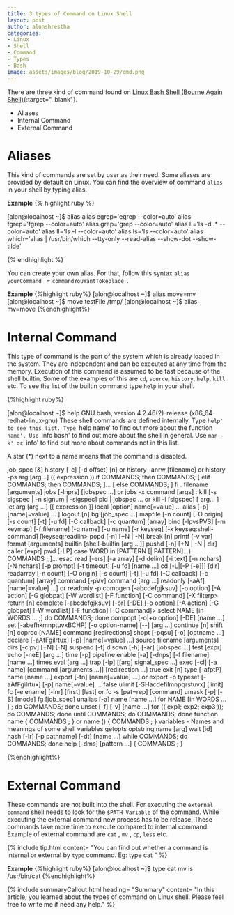```yaml
---
title: 3 types of Command on Linux Shell
layout: post
author: alonshrestha
categories:
- Linux
- Shell
- Command
- Types
- Bash
image: assets/images/blog/2019-10-29/cmd.png
---
```


There are three kind of command found on [Linux Bash Shell (Bourne Again Shell)](https://en.wikipedia.org/wiki/Bash_(Unix_shell)){:target="_blank"}. 

* Aliases
* Internal Command
* External Command

# Aliases
This kind of commands are set by user as their need. Some aliases are provided by default on Linux.  You can find the overview of command `alias` in your shell by typing alias.

**Example**
{% highlight ruby %}

[alon@localhost ~]$ alias
alias egrep='egrep --color=auto'
alias fgrep='fgrep --color=auto'
alias grep='grep --color=auto'
alias l.='ls -d .* --color=auto'
alias ll='ls -l --color=auto'
alias ls='ls --color=auto'
alias which='alias | /usr/bin/which --tty-only --read-alias --show-dot --show-tilde'


{% endhighlight %}

You can create your own alias. For that, follow this syntax `alias yourCommand ` = `commandYouWantToReplace `.

**Example**
{%highlight ruby%}
[alon@localhost ~]$ alias move=mv
[alon@localhost ~]$ move testFile /tmp/
[alon@localhost ~]$ alias mv=move
{%endhighlight%}

# Internal Command
This type of command is the part of the system which is already loaded in the system. They are independent and can be executed at any time from the memory. Execution of this command is assumed to be fast because of the shell builtin. Some of the examples of this are `cd`, `source`, `history`, `help`, `kill` etc. To see the list of  the builtin command type `help` in your shell. 

{%highlight ruby%}

[alon@localhost ~]$ help
GNU bash, version 4.2.46(2)-release (x86_64-redhat-linux-gnu)
These shell commands are defined internally.  Type `help' to see this list.
Type `help name' to find out more about the function `name'.
Use `info bash' to find out more about the shell in general.
Use `man -k' or `info' to find out more about commands not in this list.

A star (*) next to a name means that the command is disabled.

 job_spec [&]                                                                                                          history [-c] [-d offset] [n] or history -anrw [filename] or history -ps arg [arg...]
 (( expression ))                                                                                                      if COMMANDS; then COMMANDS; [ elif COMMANDS; then COMMANDS; ]... [ else COMMANDS; ] fi
 . filename [arguments]                                                                                                jobs [-lnprs] [jobspec ...] or jobs -x command [args]
 :                                                                                                                     kill [-s sigspec | -n signum | -sigspec] pid | jobspec ... or kill -l [sigspec]
 [ arg... ]                                                                                                            let arg [arg ...]
 [[ expression ]]                                                                                                      local [option] name[=value] ...
 alias [-p] [name[=value] ... ]                                                                                        logout [n]
 bg [job_spec ...]                                                                                                     mapfile [-n count] [-O origin] [-s count] [-t] [-u fd] [-C callback] [-c quantum] [array]
 bind [-lpvsPVS] [-m keymap] [-f filename] [-q name] [-u name] [-r keyseq] [-x keyseq:shell-command] [keyseq:readlin>  popd [-n] [+N | -N]
 break [n]                                                                                                             printf [-v var] format [arguments]
 builtin [shell-builtin [arg ...]]                                                                                     pushd [-n] [+N | -N | dir]
 caller [expr]                                                                                                         pwd [-LP]
 case WORD in [PATTERN [| PATTERN]...) COMMANDS ;;]... esac                                                            read [-ers] [-a array] [-d delim] [-i text] [-n nchars] [-N nchars] [-p prompt] [-t timeout] [-u fd] [name ...]
 cd [-L|[-P [-e]]] [dir]                                                                                               readarray [-n count] [-O origin] [-s count] [-t] [-u fd] [-C callback] [-c quantum] [array]
 command [-pVv] command [arg ...]                                                                                      readonly [-aAf] [name[=value] ...] or readonly -p
 compgen [-abcdefgjksuv] [-o option]  [-A action] [-G globpat] [-W wordlist]  [-F function] [-C command] [-X filterp>  return [n]
 complete [-abcdefgjksuv] [-pr] [-DE] [-o option] [-A action] [-G globpat] [-W wordlist]  [-F function] [-C command]>  select NAME [in WORDS ... ;] do COMMANDS; done
 compopt [-o|+o option] [-DE] [name ...]                                                                               set [-abefhkmnptuvxBCHP] [-o option-name] [--] [arg ...]
 continue [n]                                                                                                          shift [n]
 coproc [NAME] command [redirections]                                                                                  shopt [-pqsu] [-o] [optname ...]
 declare [-aAfFgilrtux] [-p] [name[=value] ...]                                                                        source filename [arguments]
 dirs [-clpv] [+N] [-N]                                                                                                suspend [-f]
 disown [-h] [-ar] [jobspec ...]                                                                                       test [expr]
 echo [-neE] [arg ...]                                                                                                 time [-p] pipeline
 enable [-a] [-dnps] [-f filename] [name ...]                                                                          times
 eval [arg ...]                                                                                                        trap [-lp] [[arg] signal_spec ...]
 exec [-cl] [-a name] [command [arguments ...]] [redirection ...]                                                      true
 exit [n]                                                                                                              type [-afptP] name [name ...]
 export [-fn] [name[=value] ...] or export -p                                                                          typeset [-aAfFgilrtux] [-p] name[=value] ...
 false                                                                                                                 ulimit [-SHacdefilmnpqrstuvx] [limit]
 fc [-e ename] [-lnr] [first] [last] or fc -s [pat=rep] [command]                                                      umask [-p] [-S] [mode]
 fg [job_spec]                                                                                                         unalias [-a] name [name ...]
 for NAME [in WORDS ... ] ; do COMMANDS; done                                                                          unset [-f] [-v] [name ...]
 for (( exp1; exp2; exp3 )); do COMMANDS; done                                                                         until COMMANDS; do COMMANDS; done
 function name { COMMANDS ; } or name () { COMMANDS ; }                                                                variables - Names and meanings of some shell variables
 getopts optstring name [arg]                                                                                          wait [id]
 hash [-lr] [-p pathname] [-dt] [name ...]                                                                             while COMMANDS; do COMMANDS; done
 help [-dms] [pattern ...]                                                                                             { COMMANDS ; }


{%endhighlight%}
# External Command
These commands are not built into the shell. For executing the `external command` shell needs to look for the `$PATH Variable` of the command. While executing the external command new process has to be release. These commands take more time to execute compared to internal command. Example of external command are `cat` , `mv` , `cp`, `less` etc.

{% include tip.html content= "You can find out whether a command is internal or external by `type` command. Eg: type cat " %}

**Example**
{%highlight ruby%}
[alon@localhost ~]$ type cat
mv is /usr/bin/cat
{%endhighlight%}

{% include summaryCallout.html heading= "Summary" content= "In this article, you learned about the types of command on Linux shell. Please feel free to write me if need any help." %}